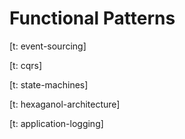 # Functional Patterns

[t: event-sourcing]

[t: cqrs]

[t: state-machines]

[t: hexaganol-architecture]

[t: application-logging]
